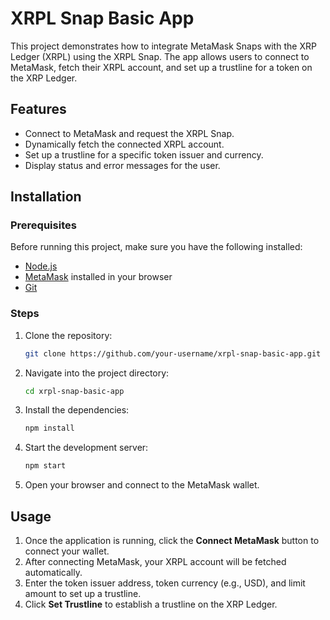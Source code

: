 
# XRPL Snap Basic App

This project demonstrates how to integrate MetaMask Snaps with the XRP Ledger (XRPL) using the XRPL Snap. The app allows users to connect to MetaMask, fetch their XRPL account, and set up a trustline for a token on the XRP Ledger.

## Features

- Connect to MetaMask and request the XRPL Snap.
- Dynamically fetch the connected XRPL account.
- Set up a trustline for a specific token issuer and currency.
- Display status and error messages for the user.

## Installation

### Prerequisites

Before running this project, make sure you have the following installed:

- [Node.js](https://nodejs.org/)
- [MetaMask](https://metamask.io/) installed in your browser
- [Git](https://git-scm.com/)

### Steps

1. Clone the repository:

   ```bash
   git clone https://github.com/your-username/xrpl-snap-basic-app.git
   ```

2. Navigate into the project directory:

   ```bash
   cd xrpl-snap-basic-app
   ```

3. Install the dependencies:

   ```bash
   npm install
   ```

4. Start the development server:

   ```bash
   npm start
   ```

5. Open your browser and connect to the MetaMask wallet.

## Usage

1. Once the application is running, click the **Connect MetaMask** button to connect your wallet.
2. After connecting MetaMask, your XRPL account will be fetched automatically.
3. Enter the token issuer address, token currency (e.g., USD), and limit amount to set up a trustline.
4. Click **Set Trustline** to establish a trustline on the XRP Ledger.
